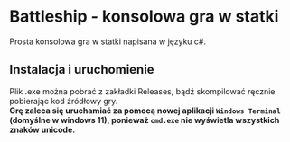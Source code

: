 # Battleship - konsolowa gra w statki
Prosta konsolowa gra w statki napisana w języku c#.
## Instalacja i uruchomienie
Plik .exe można pobrać z zakładki Releases, bądź skompilować ręcznie pobierając kod źródłowy gry.\
**Grę zaleca się uruchamiać za pomocą nowej aplikacji `Windows Terminal` (domyślne w windows 11), ponieważ `cmd.exe` nie wyświetla wszystkich znaków unicode.**
